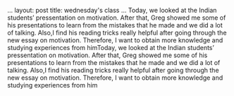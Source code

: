 ...
layout: post
title: wednesday's class
...
Today, we looked at the Indian students’ pressentation on motivation. After that, Greg showed me some of his presentations to learn from the mistakes that he made and we did a lot of talking. Also,I find his reading tricks really helpful after going through the new essay on motivation. Therefore, I want to obtain more knowledge and studying experiences from himToday, we looked at the Indian students’ pressentation on motivation. After that, Greg showed me some of his presentations to learn from the mistakes that he made and we did a lot of talking. Also,I find his reading tricks really helpful after going through the new essay on motivation. Therefore, I want to obtain more knowledge and studying experiences from him
